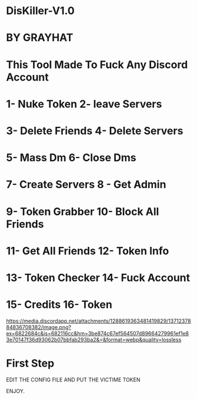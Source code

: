 # DisKiller-V1.0
# BY GRAYHAT
# This Tool Made To Fuck Any Discord Account 

# 1- Nuke Token      2- leave Servers
# 3- Delete Friends  4- Delete Servers
# 5- Mass Dm         6- Close Dms
# 7- Create Servers  8 - Get Admin
# 9- Token Grabber   10- Block All Friends
# 11- Get All Friends  12- Token Info 
# 13- Token Checker   14- Fuck Account
# 15- Credits   16- Token


https://media.discordapp.net/attachments/1288619363481419829/1371237884836708382/image.png?ex=6822684c&is=682116cc&hm=3be874c67ef564507d89664279961ef1e83e70147f36d93062b07bbfab293ba2&=&format=webp&quality=lossless

# First Step
EDIT THE CONFIG FILE AND PUT THE VICTIME TOKEN

ENJOY.
